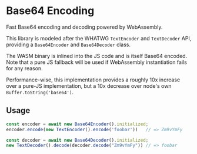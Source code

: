 # Base64 Encoding

Fast Base64 encoding and decoding powered by WebAssembly.

This library is modeled after the WHATWG `TextEncoder` and `TextDecoder` API,
providing a `Base64Encoder` and `Base64Decoder` class.

The WASM binary is inlined into the JS code and is itself Base64 encoded. 
Note that a pure JS fallback will be used if WebAssembly instantiation fails 
for any reason.

Performance-wise, this implementation provides a roughly 10x increase over a 
pure-JS implementation, but a 10x decrease over node's own 
`Buffer.toString('base64')`. 

## Usage

```js
const encoder = await new Base64Encoder().initialized;
encoder.encode(new TextEncoder().encode('foobar'))   // => Zm9vYmFy

const decoder = await new Base64Decoder().initialized;
new TextDecoder().decode(decoder.decode("Zm9vYmFy")) // => foobar
```
